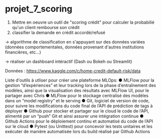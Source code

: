 # projet_7_scoring

1) Mettre en oeuvre un outil de "scoring crédit" pour calculer la probabilié qu'un client rembourse son crédit
2) classifier la demande en crédit accordé/refusé

-> algorithme de classification en s'appuyant sur des données variées (données comportementales, données provenant d'autres institutions financières, etc...)

-> réaliser un dashboard intéractif (Dash ou Bokeh ou Streamlit)

Données : https://www.kaggle.com/c/home-credit-default-risk/data

Liste d'outils à utliser pour créer une plateforme MLOps:
● MLFlow pour la gestion “d’expériences” et leur tracking lors de la
phase d’entraînement des modèles, ainsi que la visualisation des
résultats avec MLFlow UI, pour le partager avec Chris
● MLFlow pour le stockage centralisé des modèles dans un “model
registry” et le serving
● Git, logiciel de version de code, pour suivre les modifications du
code final de l’API de prédiction de tags à déployer
● Github pour stocker et partager sur le cloud le code de l’API,
alimenté par un “push” Git et ainsi assurer une intégration continue
● Github Actions pour le déploiement continu et automatisé du code
de l’API sur le cloud
● Pytest (ou Unittest) pour concevoir les tests unitaires et les
exécuter de manière automatisée lors du build réalisé par Github
Actions
